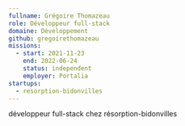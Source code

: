 ```yaml
---
fullname: Grégoire Thomazeau
role: Développeur full-stack
domaine: Développement
github: gregoirethomazeau
missions:
  - start: 2021-11-23
    end: 2022-06-24
    status: independent
    employer: Portalia
startups:
  - resorption-bidonvilles
---
```


développeur full-stack chez résorption-bidonvilles

